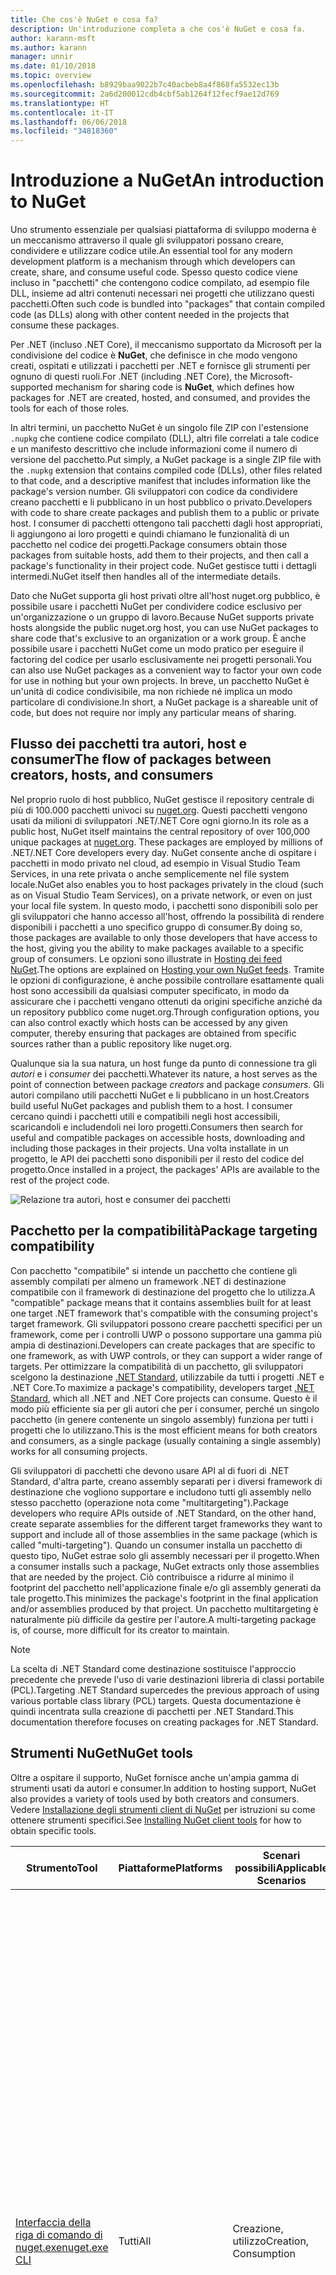 ```yaml
---
title: Che cos'è NuGet e cosa fa?
description: Un'introduzione completa a che cos'è NuGet e cosa fa.
author: karann-msft
ms.author: karann
manager: unnir
ms.date: 01/10/2018
ms.topic: overview
ms.openlocfilehash: b8929baa9022b7c40acbeb8a4f868fa5532ec13b
ms.sourcegitcommit: 2a6d200012cdb4cbf5ab1264f12fecf9ae12d769
ms.translationtype: HT
ms.contentlocale: it-IT
ms.lasthandoff: 06/06/2018
ms.locfileid: "34818360"
---
```

# <a name="an-introduction-to-nuget"></a><span data-ttu-id="9b4ca-103">Introduzione a NuGet</span><span class="sxs-lookup"><span data-stu-id="9b4ca-103">An introduction to NuGet</span></span>

<span data-ttu-id="9b4ca-104">Uno strumento essenziale per qualsiasi piattaforma di sviluppo moderna è un meccanismo attraverso il quale gli sviluppatori possano creare, condividere e utilizzare codice utile.</span><span class="sxs-lookup"><span data-stu-id="9b4ca-104">An essential tool for any modern development platform is a mechanism through which developers can create, share, and consume useful code.</span></span> <span data-ttu-id="9b4ca-105">Spesso questo codice viene incluso in "pacchetti" che contengono codice compilato, ad esempio file DLL, insieme ad altri contenuti necessari nei progetti che utilizzano questi pacchetti.</span><span class="sxs-lookup"><span data-stu-id="9b4ca-105">Often such code is bundled into "packages" that contain compiled code (as DLLs) along with other content needed in the projects that consume these packages.</span></span>

<span data-ttu-id="9b4ca-106">Per .NET (incluso .NET Core), il meccanismo supportato da Microsoft per la condivisione del codice è **NuGet**, che definisce in che modo vengono creati, ospitati e utilizzati i pacchetti per .NET e fornisce gli strumenti per ognuno di questi ruoli.</span><span class="sxs-lookup"><span data-stu-id="9b4ca-106">For .NET (including .NET Core), the Microsoft-supported mechanism for sharing code is **NuGet**, which defines how packages for .NET are created, hosted, and consumed, and provides the tools for each of those roles.</span></span>

<span data-ttu-id="9b4ca-107">In altri termini, un pacchetto NuGet è un singolo file ZIP con l'estensione `.nupkg` che contiene codice compilato (DLL), altri file correlati a tale codice e un manifesto descrittivo che include informazioni come il numero di versione del pacchetto.</span><span class="sxs-lookup"><span data-stu-id="9b4ca-107">Put simply, a NuGet package is a single ZIP file with the `.nupkg` extension that contains compiled code (DLLs), other files related to that code, and a descriptive manifest that includes information like the package's version number.</span></span> <span data-ttu-id="9b4ca-108">Gli sviluppatori con codice da condividere creano pacchetti e li pubblicano in un host pubblico o privato.</span><span class="sxs-lookup"><span data-stu-id="9b4ca-108">Developers with code to share create packages and publish them to a public or private host.</span></span> <span data-ttu-id="9b4ca-109">I consumer di pacchetti ottengono tali pacchetti dagli host appropriati, li aggiungono ai loro progetti e quindi chiamano le funzionalità di un pacchetto nel codice dei progetti.</span><span class="sxs-lookup"><span data-stu-id="9b4ca-109">Package consumers obtain those packages from suitable hosts, add them to their projects, and then call a package's functionality in their project code.</span></span> <span data-ttu-id="9b4ca-110">NuGet gestisce tutti i dettagli intermedi.</span><span class="sxs-lookup"><span data-stu-id="9b4ca-110">NuGet itself then handles all of the intermediate details.</span></span>

<span data-ttu-id="9b4ca-111">Dato che NuGet supporta gli host privati oltre all'host nuget.org pubblico, è possibile usare i pacchetti NuGet per condividere codice esclusivo per un'organizzazione o un gruppo di lavoro.</span><span class="sxs-lookup"><span data-stu-id="9b4ca-111">Because NuGet supports private hosts alongside the public nuget.org host, you can use NuGet packages to share code that's exclusive to an organization or a work group.</span></span> <span data-ttu-id="9b4ca-112">È anche possibile usare i pacchetti NuGet come un modo pratico per eseguire il factoring del codice per usarlo esclusivamente nei progetti personali.</span><span class="sxs-lookup"><span data-stu-id="9b4ca-112">You can also use NuGet packages as a convenient way to factor your own code for use in nothing but your own projects.</span></span> <span data-ttu-id="9b4ca-113">In breve, un pacchetto NuGet è un'unità di codice condivisibile, ma non richiede né implica un modo particolare di condivisione.</span><span class="sxs-lookup"><span data-stu-id="9b4ca-113">In short, a NuGet package is a shareable unit of code, but does not require nor imply any particular means of sharing.</span></span>

## <a name="the-flow-of-packages-between-creators-hosts-and-consumers"></a><span data-ttu-id="9b4ca-114">Flusso dei pacchetti tra autori, host e consumer</span><span class="sxs-lookup"><span data-stu-id="9b4ca-114">The flow of packages between creators, hosts, and consumers</span></span>

<span data-ttu-id="9b4ca-115">Nel proprio ruolo di host pubblico, NuGet gestisce il repository centrale di più di 100.000 pacchetti univoci su [nuget.org](https://www.nuget.org). Questi pacchetti vengono usati da milioni di sviluppatori .NET/.NET Core ogni giorno.</span><span class="sxs-lookup"><span data-stu-id="9b4ca-115">In its role as a public host, NuGet itself maintains the central repository of over 100,000 unique packages at [nuget.org](https://www.nuget.org). These packages are employed by millions of .NET/.NET Core developers every day.</span></span> <span data-ttu-id="9b4ca-116">NuGet consente anche di ospitare i pacchetti in modo privato nel cloud, ad esempio in Visual Studio Team Services, in una rete privata o anche semplicemente nel file system locale.</span><span class="sxs-lookup"><span data-stu-id="9b4ca-116">NuGet also enables you to host packages privately in the cloud (such as on Visual Studio Team Services), on a private network, or even on just your local file system.</span></span> <span data-ttu-id="9b4ca-117">In questo modo, i pacchetti sono disponibili solo per gli sviluppatori che hanno accesso all'host, offrendo la possibilità di rendere disponibili i pacchetti a uno specifico gruppo di consumer.</span><span class="sxs-lookup"><span data-stu-id="9b4ca-117">By doing so, those packages are available to only those developers that have access to the host, giving you the ability to make packages available to a specific group of consumers.</span></span> <span data-ttu-id="9b4ca-118">Le opzioni sono illustrate in [Hosting dei feed NuGet](hosting-packages/overview.md).</span><span class="sxs-lookup"><span data-stu-id="9b4ca-118">The options are explained on [Hosting your own NuGet feeds](hosting-packages/overview.md).</span></span> <span data-ttu-id="9b4ca-119">Tramite le opzioni di configurazione, è anche possibile controllare esattamente quali host sono accessibili da qualsiasi computer specificato, in modo da assicurare che i pacchetti vengano ottenuti da origini specifiche anziché da un repository pubblico come nuget.org.</span><span class="sxs-lookup"><span data-stu-id="9b4ca-119">Through configuration options, you can also control exactly which hosts can be accessed by any given computer, thereby ensuring that packages are obtained from specific sources rather than a public repository like nuget.org.</span></span>

<span data-ttu-id="9b4ca-120">Qualunque sia la sua natura, un host funge da punto di connessione tra gli *autori* e i *consumer* dei pacchetti.</span><span class="sxs-lookup"><span data-stu-id="9b4ca-120">Whatever its nature, a host serves as the point of connection between package *creators* and package *consumers*.</span></span> <span data-ttu-id="9b4ca-121">Gli autori compilano utili pacchetti NuGet e li pubblicano in un host.</span><span class="sxs-lookup"><span data-stu-id="9b4ca-121">Creators build useful NuGet packages and publish them to a host.</span></span> <span data-ttu-id="9b4ca-122">I consumer cercano quindi i pacchetti utili e compatibili negli host accessibili, scaricandoli e includendoli nei loro progetti.</span><span class="sxs-lookup"><span data-stu-id="9b4ca-122">Consumers then search for useful and compatible packages on accessible hosts, downloading and including those packages in their projects.</span></span> <span data-ttu-id="9b4ca-123">Una volta installate in un progetto, le API dei pacchetti sono disponibili per il resto del codice del progetto.</span><span class="sxs-lookup"><span data-stu-id="9b4ca-123">Once installed in a project, the packages' APIs are available to the rest of the project code.</span></span>

![Relazione tra autori, host e consumer dei pacchetti](media/nuget-roles.png)

## <a name="package-targeting-compatibility"></a><span data-ttu-id="9b4ca-125">Pacchetto per la compatibilità</span><span class="sxs-lookup"><span data-stu-id="9b4ca-125">Package targeting compatibility</span></span>

<span data-ttu-id="9b4ca-126">Con pacchetto "compatibile" si intende un pacchetto che contiene gli assembly compilati per almeno un framework .NET di destinazione compatibile con il framework di destinazione del progetto che lo utilizza.</span><span class="sxs-lookup"><span data-stu-id="9b4ca-126">A "compatible" package means that it contains assemblies built for at least one target .NET framework that's compatible with the consuming project's target framework.</span></span> <span data-ttu-id="9b4ca-127">Gli sviluppatori possono creare pacchetti specifici per un framework, come per i controlli UWP o possono supportare una gamma più ampia di destinazioni.</span><span class="sxs-lookup"><span data-stu-id="9b4ca-127">Developers can create packages that are specific to one framework, as with UWP controls, or they can support a wider range of targets.</span></span> <span data-ttu-id="9b4ca-128">Per ottimizzare la compatibilità di un pacchetto, gli sviluppatori scelgono la destinazione [.NET Standard](/dotnet/standard/net-standard), utilizzabile da tutti i progetti .NET e .NET Core.</span><span class="sxs-lookup"><span data-stu-id="9b4ca-128">To maximize a package's compatibility, developers target [.NET Standard](/dotnet/standard/net-standard), which all .NET and .NET Core projects can consume.</span></span> <span data-ttu-id="9b4ca-129">Questo è il modo più efficiente sia per gli autori che per i consumer, perché un singolo pacchetto (in genere contenente un singolo assembly) funziona per tutti i progetti che lo utilizzano.</span><span class="sxs-lookup"><span data-stu-id="9b4ca-129">This is the most efficient means for both creators and consumers, as a single package (usually containing a single assembly) works for all consuming projects.</span></span>

<span data-ttu-id="9b4ca-130">Gli sviluppatori di pacchetti che devono usare API al di fuori di .NET Standard, d'altra parte, creano assembly separati per i diversi framework di destinazione che vogliono supportare e includono tutti gli assembly nello stesso pacchetto (operazione nota come "multitargeting").</span><span class="sxs-lookup"><span data-stu-id="9b4ca-130">Package developers who require APIs outside of .NET Standard, on the other hand, create separate assemblies for the different target frameworks they want to support and include all of those assemblies in the same package (which is called "multi-targeting").</span></span> <span data-ttu-id="9b4ca-131">Quando un consumer installa un pacchetto di questo tipo, NuGet estrae solo gli assembly necessari per il progetto.</span><span class="sxs-lookup"><span data-stu-id="9b4ca-131">When a consumer installs such a package, NuGet extracts only those assemblies that are needed by the project.</span></span> <span data-ttu-id="9b4ca-132">Ciò contribuisce a ridurre al minimo il footprint del pacchetto nell'applicazione finale e/o gli assembly generati da tale progetto.</span><span class="sxs-lookup"><span data-stu-id="9b4ca-132">This minimizes the package's footprint in the final application and/or assemblies produced by that project.</span></span> <span data-ttu-id="9b4ca-133">Un pacchetto multitargeting è naturalmente più difficile da gestire per l'autore.</span><span class="sxs-lookup"><span data-stu-id="9b4ca-133">A multi-targeting package is, of course, more difficult for its creator to maintain.</span></span>

> [!Note]
> <span data-ttu-id="9b4ca-134">La scelta di .NET Standard come destinazione sostituisce l'approccio precedente che prevede l'uso di varie destinazioni libreria di classi portabile (PCL).</span><span class="sxs-lookup"><span data-stu-id="9b4ca-134">Targeting .NET Standard supercedes the previous approach of using various portable class library (PCL) targets.</span></span> <span data-ttu-id="9b4ca-135">Questa documentazione è quindi incentrata sulla creazione di pacchetti per .NET Standard.</span><span class="sxs-lookup"><span data-stu-id="9b4ca-135">This documentation therefore focuses on creating packages for .NET Standard.</span></span>

## <a name="nuget-tools"></a><span data-ttu-id="9b4ca-136">Strumenti NuGet</span><span class="sxs-lookup"><span data-stu-id="9b4ca-136">NuGet tools</span></span>

<span data-ttu-id="9b4ca-137">Oltre a ospitare il supporto, NuGet fornisce anche un'ampia gamma di strumenti usati da autori e consumer.</span><span class="sxs-lookup"><span data-stu-id="9b4ca-137">In addition to hosting support, NuGet also provides a variety of tools used by both creators and consumers.</span></span> <span data-ttu-id="9b4ca-138">Vedere [Installazione degli strumenti client di NuGet](install-nuget-client-tools.md) per istruzioni su come ottenere strumenti specifici.</span><span class="sxs-lookup"><span data-stu-id="9b4ca-138">See [Installing NuGet client tools](install-nuget-client-tools.md) for how to obtain specific tools.</span></span>

| <span data-ttu-id="9b4ca-139">Strumento</span><span class="sxs-lookup"><span data-stu-id="9b4ca-139">Tool</span></span> | <span data-ttu-id="9b4ca-140">Piattaforme</span><span class="sxs-lookup"><span data-stu-id="9b4ca-140">Platforms</span></span> | <span data-ttu-id="9b4ca-141">Scenari possibili</span><span class="sxs-lookup"><span data-stu-id="9b4ca-141">Applicable Scenarios</span></span> | <span data-ttu-id="9b4ca-142">Descrizione</span><span class="sxs-lookup"><span data-stu-id="9b4ca-142">Description</span></span> |
| --- | --- | --- | --- |
| [<span data-ttu-id="9b4ca-143">Interfaccia della riga di comando di nuget.exe</span><span class="sxs-lookup"><span data-stu-id="9b4ca-143">nuget.exe CLI</span></span>](tools/nuget-exe-cli-reference.md) | <span data-ttu-id="9b4ca-144">Tutti</span><span class="sxs-lookup"><span data-stu-id="9b4ca-144">All</span></span> | <span data-ttu-id="9b4ca-145">Creazione, utilizzo</span><span class="sxs-lookup"><span data-stu-id="9b4ca-145">Creation, Consumption</span></span> | <span data-ttu-id="9b4ca-146">Fornisce tutte le funzionalità di NuGet, con alcuni comandi applicabili in modo specifico agli autori dei pacchetti, altri applicabili solo ai consumer e altri ancora applicabili a entrambi.</span><span class="sxs-lookup"><span data-stu-id="9b4ca-146">Provides all NuGet capabilities, with some commands applying specifically to package creators, some applying only to consumers, and others applying to both.</span></span> <span data-ttu-id="9b4ca-147">Ad esempio, gli autori dei pacchetti usano il comando `nuget pack` per creare un pacchetto da vari assembly e file correlati, i consumer dei pacchetti usano `nuget install` per includere i pacchetti in una cartella di progetto e tutti gli utenti usano `nuget config` per impostare le variabili di configurazione di NuGet.</span><span class="sxs-lookup"><span data-stu-id="9b4ca-147">For example, package creators use the `nuget pack` command to create a package from various assemblies and related files, package consumers use `nuget install` to include packages in a project folder, and everyone uses `nuget config` to set NuGet configuration variables.</span></span> <span data-ttu-id="9b4ca-148">In quanto strumento indipendente dalla piattaforma, l'interfaccia della riga di comando di NuGet non interagisce con i progetti di Visual Studio.</span><span class="sxs-lookup"><span data-stu-id="9b4ca-148">As a platform-agnostic tool, the NuGet CLI does not interact with Visual Studio projects.</span></span> |
| [<span data-ttu-id="9b4ca-149">Interfaccia della riga di comando di dotnet</span><span class="sxs-lookup"><span data-stu-id="9b4ca-149">dotnet CLI</span></span>](tools/dotnet-Commands.md) | <span data-ttu-id="9b4ca-150">Tutti</span><span class="sxs-lookup"><span data-stu-id="9b4ca-150">All</span></span> | <span data-ttu-id="9b4ca-151">Creazione, utilizzo</span><span class="sxs-lookup"><span data-stu-id="9b4ca-151">Creation, Consumption</span></span> | <span data-ttu-id="9b4ca-152">Fornisce determinate funzionalità dell'interfaccia della riga di comando di NuGet direttamente all'interno della toolchain di .NET Core.</span><span class="sxs-lookup"><span data-stu-id="9b4ca-152">Provides certain NuGet CLI capabilities directly within the .NET Core tool chain.</span></span> <span data-ttu-id="9b4ca-153">Come per l'interfaccia della riga di comando di NuGet, l'interfaccia della riga di comando di dotnet non interagisce con i progetti di Visual Studio.</span><span class="sxs-lookup"><span data-stu-id="9b4ca-153">As with the NuGet CLI, the dotnet CLI does not interact with Visual Studio projects.</span></span> |
| [<span data-ttu-id="9b4ca-154">Console di Gestione pacchetti</span><span class="sxs-lookup"><span data-stu-id="9b4ca-154">Package Manager Console</span></span>](tools/package-manager-console.md) | <span data-ttu-id="9b4ca-155">Visual Studio su Windows</span><span class="sxs-lookup"><span data-stu-id="9b4ca-155">Visual Studio on Windows</span></span> | <span data-ttu-id="9b4ca-156">Utilizzo</span><span class="sxs-lookup"><span data-stu-id="9b4ca-156">Consumption</span></span> | <span data-ttu-id="9b4ca-157">Fornisce i [comandi di PowerShell](tools/Powershell-Reference.md) per l'installazione e la gestione dei pacchetti nei progetti Visual Studio.</span><span class="sxs-lookup"><span data-stu-id="9b4ca-157">Provides [PowerShell commands](tools/Powershell-Reference.md) for installing and managing packages in Visual Studio projects.</span></span> |
| [<span data-ttu-id="9b4ca-158">Interfaccia utente di Gestione pacchetti</span><span class="sxs-lookup"><span data-stu-id="9b4ca-158">Package Manager UI</span></span>](tools/package-manager-ui.md) | <span data-ttu-id="9b4ca-159">Visual Studio su Windows</span><span class="sxs-lookup"><span data-stu-id="9b4ca-159">Visual Studio on Windows</span></span> | <span data-ttu-id="9b4ca-160">Utilizzo</span><span class="sxs-lookup"><span data-stu-id="9b4ca-160">Consumption</span></span> | <span data-ttu-id="9b4ca-161">Fornisce un'interfaccia utente di facile utilizzo per l'installazione e la gestione dei pacchetti nei progetti Visual Studio.</span><span class="sxs-lookup"><span data-stu-id="9b4ca-161">Provides an easy-to-use UI for installing and managing packages in Visual Studio projects.</span></span> |
| [<span data-ttu-id="9b4ca-162">Interfaccia utente di Gestisci pacchetti NuGet</span><span class="sxs-lookup"><span data-stu-id="9b4ca-162">Manage NuGet UI</span></span>](/visualstudio/mac/nuget-walkthrough) | <span data-ttu-id="9b4ca-163">Visual Studio per Mac</span><span class="sxs-lookup"><span data-stu-id="9b4ca-163">Visual Studio for Mac</span></span> | <span data-ttu-id="9b4ca-164">Utilizzo</span><span class="sxs-lookup"><span data-stu-id="9b4ca-164">Consumption</span></span> | <span data-ttu-id="9b4ca-165">Fornisce un'interfaccia utente di semplice utilizzo per l'installazione e la gestione dei pacchetti nei progetti di Visual Studio per Mac.</span><span class="sxs-lookup"><span data-stu-id="9b4ca-165">Provide an easy-to-use UI for installing and managing packages in Visual Studio for Mac projects.</span></span> |
| [<span data-ttu-id="9b4ca-166">MSBuild</span><span class="sxs-lookup"><span data-stu-id="9b4ca-166">MSBuild</span></span>](reference/msbuild-targets.md) | <span data-ttu-id="9b4ca-167">WINDOWS</span><span class="sxs-lookup"><span data-stu-id="9b4ca-167">Windows</span></span> | <span data-ttu-id="9b4ca-168">Creazione, utilizzo</span><span class="sxs-lookup"><span data-stu-id="9b4ca-168">Creation, Consumption</span></span> | <span data-ttu-id="9b4ca-169">Fornisce la possibilità di creare pacchetti e ripristinare quelli usati in un progetto direttamente tramite la toolchain di MSBuild.</span><span class="sxs-lookup"><span data-stu-id="9b4ca-169">Provides the ability to create packages and restore packages used in a project directly through the MSBuild tool chain.</span></span> |

<span data-ttu-id="9b4ca-170">Come si può notare, gli strumenti NuGet da usare variano notevolmente in base al fatto che si stiano creando, utilizzando o pubblicando i pacchetti, oltre che in base alla piattaforma in uso.</span><span class="sxs-lookup"><span data-stu-id="9b4ca-170">As you can see, the NuGet tools you work with depend greatly on whether you're creating, consuming, or publishing packages, and the platform on which you're working.</span></span> <span data-ttu-id="9b4ca-171">Gli autori dei pacchetti in genere sono anche consumer, dal momento che compilano sulla base di funzionalità disponibili in altri pacchetti NuGet.</span><span class="sxs-lookup"><span data-stu-id="9b4ca-171">Package creators are typically also consumers, as they build on top of functionality that exists in other NuGet packages.</span></span> <span data-ttu-id="9b4ca-172">E tali pacchetti, naturalmente, possono dipendere a loro volta da altri.</span><span class="sxs-lookup"><span data-stu-id="9b4ca-172">And those packages, of course, may in turn depend on still others.</span></span>

<span data-ttu-id="9b4ca-173">Per altre informazioni, iniziare con gli articoli [Flusso di lavoro della creazione di pacchetti](create-packages/Overview-and-Workflow.md) e [Flusso di lavoro dell'utilizzo di pacchetti](consume-packages/Overview-and-Workflow.md).</span><span class="sxs-lookup"><span data-stu-id="9b4ca-173">For more information, start with the [Package creation workflow](create-packages/Overview-and-Workflow.md) and [Package consumption workflow](consume-packages/Overview-and-Workflow.md) articles.</span></span>

## <a name="managing-dependencies"></a><span data-ttu-id="9b4ca-174">Gestione delle dipendenze</span><span class="sxs-lookup"><span data-stu-id="9b4ca-174">Managing dependencies</span></span>

<span data-ttu-id="9b4ca-175">La possibilità di riutilizzare facilmente il lavoro di altri utenti è una delle funzionalità più utili di un sistema di gestione pacchetti.</span><span class="sxs-lookup"><span data-stu-id="9b4ca-175">The ability to easily build on the work of others is one of most powerful features of a package management system.</span></span> <span data-ttu-id="9b4ca-176">Di conseguenza, la maggior parte delle operazioni eseguite da NuGet è correlata alla gestione di tale albero delle dipendenze, o "grafico", per conto di un progetto.</span><span class="sxs-lookup"><span data-stu-id="9b4ca-176">Accordingly, much of what NuGet does is managing that dependency tree or "graph" on behalf of a project.</span></span> <span data-ttu-id="9b4ca-177">Detto in parole più semplici, sarà necessario preoccuparsi solo dei pacchetti che si usano direttamente in un progetto.</span><span class="sxs-lookup"><span data-stu-id="9b4ca-177">Simply said, you need only concern yourself with those packages that you're directly using in a project.</span></span> <span data-ttu-id="9b4ca-178">Se uno di questi pacchetti utilizza altri pacchetti (che possono a loro volta utilizzare altri pacchetti), NuGet si occupa di tutte queste dipendenze di livello inferiore.</span><span class="sxs-lookup"><span data-stu-id="9b4ca-178">If any of those packages themselves consume other packages (which can, in turn, consume still others), NuGet takes care of all those down-level dependencies.</span></span>

<span data-ttu-id="9b4ca-179">La figura seguente mostra un progetto che dipende da cinque pacchetti, che a loro volta dipendono da un numero di altri pacchetti.</span><span class="sxs-lookup"><span data-stu-id="9b4ca-179">The following image shows a project that depends on five packages, which in turn depend on a number of others.</span></span>

![Esempio di grafico dipendenze di NuGet per un progetto .NET](media/dependency-graph.png)

<span data-ttu-id="9b4ca-181">Si noti che alcuni pacchetti compaiono più volte nel grafico dipendenze.</span><span class="sxs-lookup"><span data-stu-id="9b4ca-181">Notice that some packages appear multiple times in the dependency graph.</span></span> <span data-ttu-id="9b4ca-182">Ad esempio, sono visibili tre diversi consumer del pacchetto B e ogni consumer potrebbe anche specificare una versione diversa per tale pacchetto (non riportato nella figura).</span><span class="sxs-lookup"><span data-stu-id="9b4ca-182">For example, there are three different consumers of package B, and each consumer might also specify a different version for that package (not shown).</span></span> <span data-ttu-id="9b4ca-183">Si tratta di una situazione comune, in particolare per i pacchetti usati diffusamente.</span><span class="sxs-lookup"><span data-stu-id="9b4ca-183">This is a common occurrence, especially for widely-used packages.</span></span> <span data-ttu-id="9b4ca-184">Fortunatamente NuGet esegue tutte le operazioni necessarie per determinare esattamente quale versione del pacchetto B soddisfi tutti i consumer.</span><span class="sxs-lookup"><span data-stu-id="9b4ca-184">NuGet fortunately does all the hard work to determine exactly which version of package B satisfies all consumers.</span></span> <span data-ttu-id="9b4ca-185">NuGet fa quindi lo stesso per tutti gli altri pacchetti, indipendentemente dal livello di profondità del grafico dipendenze.</span><span class="sxs-lookup"><span data-stu-id="9b4ca-185">NuGet then does the same for all other packages, no matter how deep the dependency graph.</span></span>

<span data-ttu-id="9b4ca-186">Per maggiori dettagli sul funzionamento di questo servizio in NuGet, vedere [Risoluzione delle dipendenze](consume-packages/dependency-resolution.md).</span><span class="sxs-lookup"><span data-stu-id="9b4ca-186">For more details on how NuGet performs this service, see [Dependency resolution](consume-packages/dependency-resolution.md).</span></span>

## <a name="tracking-references-and-restoring-packages"></a><span data-ttu-id="9b4ca-187">Rilevamento dei riferimenti e ripristino dei pacchetti</span><span class="sxs-lookup"><span data-stu-id="9b4ca-187">Tracking references and restoring packages</span></span>

<span data-ttu-id="9b4ca-188">Dal momento che i progetti possono essere spostati facilmente tra computer degli sviluppatori, repository del controllo del codice sorgente, server di compilazione e così via, è estremamente poco pratico mantenere gli assembly binari dei pacchetti NuGet associati direttamente a un progetto.</span><span class="sxs-lookup"><span data-stu-id="9b4ca-188">Because projects can easily move between developer computers, source control repositories, build servers, and so forth, it's highly impractical to keep the binary assemblies of NuGet packages directly bound to a project.</span></span> <span data-ttu-id="9b4ca-189">In questo modo, ogni copia del progetto avrebbe dimensioni inutilmente molto grandi, con conseguente spreco di spazio nei repository del controllo del codice sorgente.</span><span class="sxs-lookup"><span data-stu-id="9b4ca-189">Doing so would make each copy of the project unnecessarily bloated (and thereby waste space in source control repositories).</span></span> <span data-ttu-id="9b4ca-190">Risulterebbe anche molto difficile aggiornare i file binari del pacchetto a versioni più recenti, perché gli aggiornamenti dovrebbero essere applicati a tutte le copie del progetto.</span><span class="sxs-lookup"><span data-stu-id="9b4ca-190">It would also make it very difficult to update package binaries to newer versions as updates would have to be applied across all copies of the project.</span></span>

<span data-ttu-id="9b4ca-191">NuGet gestisce invece un semplice elenco di riferimento dei pacchetti da cui dipende un progetto, incluse sia le dipendenze di primo livello che quelle di livello inferiore.</span><span class="sxs-lookup"><span data-stu-id="9b4ca-191">NuGet instead maintains a simple reference list of the packages upon which a project depends, including both top-level and down-level dependencies.</span></span> <span data-ttu-id="9b4ca-192">Ovvero, quando si installa un pacchetto da un host in un progetto, NuGet registra l'identificatore del pacchetto e il numero di versione nell'elenco di riferimento.</span><span class="sxs-lookup"><span data-stu-id="9b4ca-192">That is, whenever you install a package from some host into a project, NuGet records the package identifier and version number in the reference list.</span></span> <span data-ttu-id="9b4ca-193">La disinstallazione di un pacchetto, naturalmente, ne comporta la rimozione dall'elenco. NuGet offre quindi un modo per ripristinare tutti i pacchetti a cui si fa riferimento su richiesta, come descritto in [Ripristino di pacchetti](consume-packages/package-restore.md).</span><span class="sxs-lookup"><span data-stu-id="9b4ca-193">(Uninstalling a package, of course, removes it from the list.) NuGet then provides a means to restore all referenced packages upon request, as described on [Package restore](consume-packages/package-restore.md).</span></span>

![Nell'installazione del pacchetto viene creato un elenco di riferimenti NuGet che può essere usato per ripristinare i pacchetti in un'altra posizione.](media/nuget-restore.png)

<span data-ttu-id="9b4ca-195">Con solo questo elenco di riferimenti, NuGet può quindi reinstallare, ovvero *ripristinare*, successivamente tutti questi pacchetti da host pubblici e/o privati.</span><span class="sxs-lookup"><span data-stu-id="9b4ca-195">With only the reference list, NuGet can then reinstall&mdash;that is, *restore*&mdash;all of those packages from public and/or private hosts at any later time.</span></span> <span data-ttu-id="9b4ca-196">Quando si esegue il commit di un progetto nel controllo del codice sorgente o lo si condivide in qualsiasi altro modo, è necessario includere solo l'elenco dei riferimenti e non occorre escludere eventuali file binari dei pacchetti (vedere [Pacchetti e controllo del codice sorgente](consume-packages/packages-and-source-control.md)).</span><span class="sxs-lookup"><span data-stu-id="9b4ca-196">When committing a project to source control, or sharing it in some other way, you include only the reference list and exclude any package binaries (see [Packages and source control](consume-packages/packages-and-source-control.md).)</span></span>

<span data-ttu-id="9b4ca-197">Il computer che riceve un progetto, ad esempio un server di compilazione che ottiene una copia del progetto come parte di un sistema di distribuzione automatica, chiede semplicemente a NuGet di ripristinare le dipendenze ogni volta che sono necessarie.</span><span class="sxs-lookup"><span data-stu-id="9b4ca-197">The computer that receives a project, such as a build server obtaining a copy of the project as part of an automated deployment system, simply asks NuGet to restore dependencies whenever they're needed.</span></span> <span data-ttu-id="9b4ca-198">Sistemi di compilazione come Visual Studio Team Services forniscono passaggi di "ripristino NuGet" per questo esatto scopo.</span><span class="sxs-lookup"><span data-stu-id="9b4ca-198">Build systems like Visual Studio Team Services provide "NuGet restore" steps for this exact purpose.</span></span> <span data-ttu-id="9b4ca-199">Analogamente, quando gli sviluppatori ottengono una copia di un progetto (come avviene nel caso della clonazione di un repository), possono richiamare un comando come `nuget restore` (interfaccia della riga di comando di NuGet), `dotnet restore` (interfaccia della riga di comando di dotnet), o `Install-Package` (console di Gestione pacchetti) per ottenere tutti i pacchetti necessari.</span><span class="sxs-lookup"><span data-stu-id="9b4ca-199">Similarly, when developers obtain a copy of a project (as when cloning a repository), they can invoke command like `nuget restore` (NuGet CLI), `dotnet restore` (dotnet CLI), or `Install-Package` (Package Manager Console) to obtain all the necessary packages.</span></span> <span data-ttu-id="9b4ca-200">Visual Studio, per la propria parte, ripristina automaticamente i pacchetti quando compila un progetto, a condizione che il ripristino automatico sia abilitato, come descritto in [Ripristino di pacchetti](consume-packages/package-restore.md).</span><span class="sxs-lookup"><span data-stu-id="9b4ca-200">Visual Studio, for its part, automatically restores packages when building a project (provided that automatic restore is enabled, as described on [Package restore](consume-packages/package-restore.md)).</span></span>

<span data-ttu-id="9b4ca-201">Chiaramente, quindi, il ruolo primario di NuGet in cui gli sviluppatori sono coinvolti è la gestione di tale elenco di riferimenti per conto del progetto e la disponibilità di strumenti per ripristinare (e aggiornare) in modo efficiente tali pacchetti con riferimenti.</span><span class="sxs-lookup"><span data-stu-id="9b4ca-201">Clearly, then, NuGet's primary role where developers are concerned is maintaining that reference list on behalf of your project and providing the means to efficiently restore (and update) those referenced packages.</span></span> <span data-ttu-id="9b4ca-202">Questo elenco viene mantenuto in uno di due *formati di gestione dei pacchetti*:</span><span class="sxs-lookup"><span data-stu-id="9b4ca-202">This list is maintained in one of two *package management formats*, as they're called:</span></span>

- <span data-ttu-id="9b4ca-203">[`packages.config`](reference/packages-config.md): *(NuGet 1.0+)* File XML che gestisce un elenco completo di tutte le dipendenze nel progetto, incluse le dipendenze di altri pacchetti installati.</span><span class="sxs-lookup"><span data-stu-id="9b4ca-203">[`packages.config`](reference/packages-config.md): *(NuGet 1.0+)* An XML file that maintains a flat list of all dependencies in the project, including the dependencies of other installed packages.</span></span> <span data-ttu-id="9b4ca-204">I pacchetti installati o ripristinati vengono archiviati in una cartella `packages`.</span><span class="sxs-lookup"><span data-stu-id="9b4ca-204">Installed or restored packages are stored in a `packages` folder.</span></span>

- <span data-ttu-id="9b4ca-205">[PackageReference](consume-packages/package-references-in-project-files.md) (o "riferimenti ai pacchetti nei file di progetto") | *(NuGet 4.0+)* Gestisce un elenco di dipendenze di livello superiore di un progetto direttamente all'interno del file di progetto, pertanto non occorre un file separato.</span><span class="sxs-lookup"><span data-stu-id="9b4ca-205">[PackageReference](consume-packages/package-references-in-project-files.md) (or "package references in project files") | *(NuGet 4.0+)* Maintains a list of a project's top-level dependencies directly within the project file, so no separate file is needed.</span></span> <span data-ttu-id="9b4ca-206">Un file associato, `obj/project.assets.json`, viene generato dinamicamente per gestire il grafico delle dipendenze complessive dei pacchetti usati da un progetto insieme a tutte le dipendenze di livello inferiore.</span><span class="sxs-lookup"><span data-stu-id="9b4ca-206">An associated file, `obj/project.assets.json`, is dynamically generated to manage the overall dependency graph of the packages that a project uses along with all down-level dependencies.</span></span> <span data-ttu-id="9b4ca-207">PackageReference viene sempre usato dai progetti .NET Core.</span><span class="sxs-lookup"><span data-stu-id="9b4ca-207">PackageReference is always used by .NET Core projects.</span></span>

<span data-ttu-id="9b4ca-208">Il formato di gestione dei pacchetti usato in un determinato progetto dipende dal tipo di progetto e dalla versione di NuGet (e/o Visual Studio) disponibile.</span><span class="sxs-lookup"><span data-stu-id="9b4ca-208">Which package management format is employed in any given project depends on the project type, and the available version of NuGet (and/or Visual Studio).</span></span> <span data-ttu-id="9b4ca-209">Per verificare il formato in uso, è sufficiente cercare `packages.config` nella radice del progetto dopo l'installazione del primo pacchetto.</span><span class="sxs-lookup"><span data-stu-id="9b4ca-209">To check what format is being used, simply look for `packages.config` in the project root after installing your first package.</span></span> <span data-ttu-id="9b4ca-210">Se tale file non è disponibile, cercare direttamente un elemento \<PackageReference\> nel file di progetto.</span><span class="sxs-lookup"><span data-stu-id="9b4ca-210">If you don't have that file, look in the project file directly for a \<PackageReference\> element.</span></span>

<span data-ttu-id="9b4ca-211">Se è possibile scegliere, è consigliabile usare PackageReference.</span><span class="sxs-lookup"><span data-stu-id="9b4ca-211">When you have a choice, we recommend using PackageReference.</span></span> <span data-ttu-id="9b4ca-212">Il file `packages.config` viene mantenuto per applicazioni legacy e non è più in fase di sviluppo attivo.</span><span class="sxs-lookup"><span data-stu-id="9b4ca-212">`packages.config` is maintained for legacy purposes and is no longer under active development.</span></span>

> [!Tip]
> <span data-ttu-id="9b4ca-213">Vari comandi dell'interfaccia della riga di comando `nuget.exe`, ad esempio `nuget install`, non aggiungono automaticamente il pacchetto all'elenco di riferimenti.</span><span class="sxs-lookup"><span data-stu-id="9b4ca-213">Various `nuget.exe` CLI commands, like `nuget install`, do not automatically add the package to the reference list.</span></span> <span data-ttu-id="9b4ca-214">L'elenco viene aggiornato quando si installa un pacchetto con Gestione pacchetti di Visual Studio (interfaccia utente o console) e con l'interfaccia della riga di comando `dotnet.exe`.</span><span class="sxs-lookup"><span data-stu-id="9b4ca-214">The list is updated when installing a package with the Visual Studio Package Manager (UI or Console), and with `dotnet.exe` CLI.</span></span>

## <a name="what-else-does-nuget-do"></a><span data-ttu-id="9b4ca-215">Che cos'altro fa NuGet?</span><span class="sxs-lookup"><span data-stu-id="9b4ca-215">What else does NuGet do?</span></span>

<span data-ttu-id="9b4ca-216">Finora sono state presentate le caratteristiche seguenti di NuGet:</span><span class="sxs-lookup"><span data-stu-id="9b4ca-216">So far you've learned the following characteristics of NuGet:</span></span>

- <span data-ttu-id="9b4ca-217">NuGet offre il repository centrale nuget.org con supporto per l'hosting privato.</span><span class="sxs-lookup"><span data-stu-id="9b4ca-217">NuGet provides the central nuget.org repository with support for private hosting.</span></span>
- <span data-ttu-id="9b4ca-218">NuGet offre gli strumenti di cui gli sviluppatori hanno bisogno per creare, pubblicare e utilizzare i pacchetti.</span><span class="sxs-lookup"><span data-stu-id="9b4ca-218">NuGet provides the tools developers need for creating, publishing, and consuming packages.</span></span>
- <span data-ttu-id="9b4ca-219">Cosa ancora più importante, NuGet gestisce un elenco dei riferimenti dei pacchetti usati in un progetto, consentendo di ripristinare e aggiornare i pacchetti da tale elenco.</span><span class="sxs-lookup"><span data-stu-id="9b4ca-219">Most importantly, NuGet maintains a reference list of packages used in a project and the ability to restore and update those packages from that list.</span></span>

<span data-ttu-id="9b4ca-220">Per assicurare l'efficienza di questi processi, NuGet esegue alcune ottimizzazioni in background.</span><span class="sxs-lookup"><span data-stu-id="9b4ca-220">To make these processes work efficiently, NuGet does some behind-the-scenes optimizations.</span></span> <span data-ttu-id="9b4ca-221">In particolare, NuGet gestisce una cache dei pacchetti e una cartella globale dei pacchetti per velocizzare le operazioni di installazione e reinstallazione.</span><span class="sxs-lookup"><span data-stu-id="9b4ca-221">Most notably, NuGet manages a package cache and a global packages folder to shortcut installation and reinstallation.</span></span> <span data-ttu-id="9b4ca-222">La cache consente di evitare il download di un pacchetto già installato nel computer.</span><span class="sxs-lookup"><span data-stu-id="9b4ca-222">The cache avoids downloading a package that's already been installed on the machine.</span></span> <span data-ttu-id="9b4ca-223">La cartella dei pacchetti globale consente a più progetti di condividere lo stesso pacchetto installato, riducendo così l'impatto complessivo di NuGet nel computer.</span><span class="sxs-lookup"><span data-stu-id="9b4ca-223">The global packages folder allows multiple projects to share the same installed package, thereby reducing NuGet's overall footprint on the computer.</span></span> <span data-ttu-id="9b4ca-224">La cache e la cartella dei pacchetti globale sono anche molto utili quando si esegue con frequenza il ripristino di un numero più elevato di pacchetti, come in un server di compilazione.</span><span class="sxs-lookup"><span data-stu-id="9b4ca-224">The cache and global packages folder are also very helpful when you're frequently restoring a larger number of packages, as on a build server.</span></span> <span data-ttu-id="9b4ca-225">Per altri dettagli su questi meccanismi, vedere [Gestione delle cartelle dei pacchetti globali e della cache](consume-packages/managing-the-global-packages-and-cache-folders.md).</span><span class="sxs-lookup"><span data-stu-id="9b4ca-225">For more details on these mechanisms, see [Managing the global packages and cache folders](consume-packages/managing-the-global-packages-and-cache-folders.md).</span></span>

<span data-ttu-id="9b4ca-226">All'interno di un singolo progetto, NuGet gestisce l'intero grafico dipendenze, operazione che ancora una volta include la risoluzione di più riferimenti a versioni diverse dello stesso pacchetto.</span><span class="sxs-lookup"><span data-stu-id="9b4ca-226">Within an individual project, NuGet manages the overall dependency graph, which again includes resolving multiple references to different versions of the same package.</span></span> <span data-ttu-id="9b4ca-227">È piuttosto comune che un progetto abbia una dipendenza da uno o più pacchetti che a loro volta hanno le stesse dipendenze.</span><span class="sxs-lookup"><span data-stu-id="9b4ca-227">It's quite common that a project takes a dependency on one or more packages that themselves have the same dependencies.</span></span> <span data-ttu-id="9b4ca-228">Alcuni dei pacchetti di utilità più utili su nuget.org vengono usati da molti altri pacchetti.</span><span class="sxs-lookup"><span data-stu-id="9b4ca-228">Some of the most useful utility packages on nuget.org are employed by many other packages.</span></span> <span data-ttu-id="9b4ca-229">Nell'intero grafico dipendenze potrebbero facilmente esistere dieci diversi riferimenti a versioni differenti dello stesso pacchetto.</span><span class="sxs-lookup"><span data-stu-id="9b4ca-229">In the entire dependency graph, then, you could easily have ten different references to different versions of the same package.</span></span> <span data-ttu-id="9b4ca-230">Per evitare di includere più versioni dello stesso pacchetto nell'applicazione stessa, NuGet determina la singola versione utilizzabile da tutti i consumer.</span><span class="sxs-lookup"><span data-stu-id="9b4ca-230">To avoid bringing multiple versions of that package into the application itself, NuGet sorts out which single version can be used by all consumers.</span></span> <span data-ttu-id="9b4ca-231">Per altre informazioni, vedere [Risoluzione delle dipendenze](consume-packages/dependency-resolution.md).</span><span class="sxs-lookup"><span data-stu-id="9b4ca-231">(For more information, see [Dependency Resolution](consume-packages/dependency-resolution.md).)</span></span>

<span data-ttu-id="9b4ca-232">Oltre a ciò, NuGet gestisce tutte le specifiche relative a come sono strutturati i pacchetti (tra cui [localizzazione](create-packages/creating-localized-packages.md) e [simboli di debug](create-packages/symbol-packages.md)) e a come viene fatto riferimento a tali pacchetti (tra cui [intervalli di versione](reference/package-versioning.md#version-ranges-and-wildcards) e [versioni non definitive](create-packages/prerelease-packages.md)). NuGet offre anche varie API per l'utilizzo dei relativi servizi a livello di codice, oltre a supportare gli sviluppatori che scrivono estensioni e modelli di progetto di Visual Studio.</span><span class="sxs-lookup"><span data-stu-id="9b4ca-232">Beyond that, NuGet maintains all the specifications related to how packages are structured (including [localization](create-packages/creating-localized-packages.md) and [debug symbols](create-packages/symbol-packages.md)) and how they are referenced (including [version ranges](reference/package-versioning.md#version-ranges-and-wildcards) and [pre-release versions](create-packages/prerelease-packages.md).) NuGet also provides various APIs to work with its services programmatically, and provides support for developers who write Visual Studio extensions and project templates.</span></span>

<span data-ttu-id="9b4ca-233">Dedicare alcuni minuti all'analisi del sommario di questa documentazione per vedere tutte le funzionalità presentate, insieme alle note sulla versione risalenti agli albori di NuGet.</span><span class="sxs-lookup"><span data-stu-id="9b4ca-233">Take a moment to browse the table of contents for this documentation, and you see all of these capabilities represented there, along with release notes dating back to NuGet's beginnings.</span></span>

## <a name="comments-contributions-and-issues"></a><span data-ttu-id="9b4ca-234">Commenti, contributi e problemi</span><span class="sxs-lookup"><span data-stu-id="9b4ca-234">Comments, contributions, and issues</span></span>

<span data-ttu-id="9b4ca-235">I commenti e i contributi a questa documentazione sono ben accetti. Basta selezionare i comandi **Feedback** e **Modifica** nella parte superiore di qualsiasi pagina oppure visitare il [repository docs](https://github.com/NuGet/docs.microsoft.com-nuget/) e l'[elenco dei problemi di docs](https://github.com/NuGet/docs.microsoft.com-nuget/issues) su GitHub.</span><span class="sxs-lookup"><span data-stu-id="9b4ca-235">Finally, we very much welcome comments and contributions to this documentation&mdash;just select the **Feedback** and **Edit** commands on the top of any page, or visit the [docs repository](https://github.com/NuGet/docs.microsoft.com-nuget/) and [docs issue list](https://github.com/NuGet/docs.microsoft.com-nuget/issues) on GitHub.</span></span>

<span data-ttu-id="9b4ca-236">Sono ben accetti anche i contributi a NuGet tramite i [vari repository GitHub](https://github.com/NuGet/Home). I problemi relativi a NuGet sono reperibili in [https://github.com/NuGet/home/issues](https://github.com/NuGet/home/issues).</span><span class="sxs-lookup"><span data-stu-id="9b4ca-236">We also welcome contributions to NuGet itself through its [various GitHub repositories](https://github.com/NuGet/Home); NuGet issues can be found on [https://github.com/NuGet/home/issues](https://github.com/NuGet/home/issues).</span></span>

<span data-ttu-id="9b4ca-237">Buon divertimento con NuGet!</span><span class="sxs-lookup"><span data-stu-id="9b4ca-237">Enjoy your NuGet experience!</span></span>
